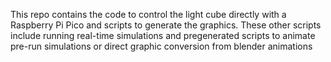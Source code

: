 This repo contains the code to control the light cube directly with a Raspberry Pi Pico and scripts to generate the graphics.
These other scripts include running real-time simulations and pregenerated scripts to animate pre-run simulations or direct graphic conversion from blender animations
